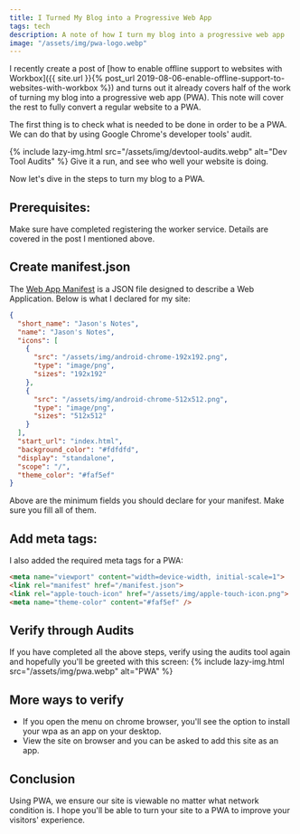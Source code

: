 ```yaml
---
title: I Turned My Blog into a Progressive Web App
tags: tech
description: A note of how I turn my blog into a progressive web app
image: "/assets/img/pwa-logo.webp"
---
```


I recently create a post of [how to enable offline support to websites with Workbox]({{ site.url }}{% post_url 2019-08-06-enable-offline-support-to-websites-with-workbox %}) and turns out it already covers half of the work of turning my blog into a progressive web app (PWA). This note will cover the rest to fully convert a regular website to a PWA.
<!--more-->

The first thing is to check what is needed to be done in order to be a PWA. We can do that by using Google Chrome's developer tools' audit.

{% include lazy-img.html src="/assets/img/devtool-audits.webp" alt="Dev Tool Audits" %}
Give it a run, and see who well your website is doing.

Now let's dive in the steps to turn my blog to a PWA.

## Prerequisites:
Make sure have completed registering the worker service. Details are covered in the post I mentioned above.

## Create manifest.json
The [Web App Manifest](https://developer.mozilla.org/en-US/docs/Web/Manifest) is a JSON file designed to describe a Web Application. Below is what I declared for my site:
```json
{
  "short_name": "Jason's Notes",
  "name": "Jason's Notes",
  "icons": [
    {
      "src": "/assets/img/android-chrome-192x192.png",
      "type": "image/png",
      "sizes": "192x192"
    },
    {
      "src": "/assets/img/android-chrome-512x512.png",
      "type": "image/png",
      "sizes": "512x512"
    }
  ],
  "start_url": "index.html",
  "background_color": "#fdfdfd",
  "display": "standalone",
  "scope": "/",
  "theme_color": "#faf5ef"
}
```
Above are the minimum fields you should declare for your manifest. Make sure you fill all of them.

## Add meta tags:
I also added the required meta tags for a PWA:
```html
<meta name="viewport" content="width=device-width, initial-scale=1">
<link rel="manifest" href="/manifest.json">
<link rel="apple-touch-icon" href="/assets/img/apple-touch-icon.png">
<meta name="theme-color" content="#faf5ef" />
```

## Verify through Audits
If you have completed all the above steps, verify using the audits tool again and hopefully you'll be greeted with this screen:
{% include lazy-img.html src="/assets/img/pwa.webp" alt="PWA" %}

## More ways to verify
* If you open the menu on chrome browser, you'll see the option to install your wpa as an app on your desktop.
* View the site on browser and you can be asked to add this site as an app.

## Conclusion
Using PWA, we ensure our site is viewable no matter what network condition is. I hope you'll be able to turn your site to a PWA to improve your visitors' experience.